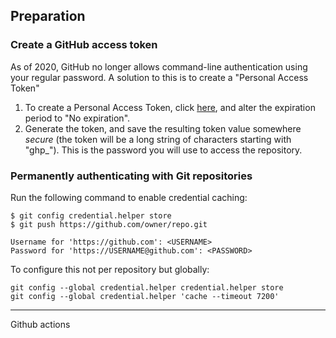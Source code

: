 
## Preparation

### Create a GitHub access token

As of 2020, GitHub no longer allows command-line authentication using your regular password. A solution to this is to create a "Personal Access Token"
1. To create a Personal Access Token, click [here](https://github.com/settings/tokens/new?description=HPC%20access%20token&scopes=repo%2Cgist%2Cread%3Aorg%2Cworkflow), and alter the expiration period to "No expiration".
2. Generate the token, and save the resulting token value somewhere *secure* (the token will be a long string of characters starting with "ghp_"). This is the password you will use to access the repository.

### Permanently authenticating with Git repositories
Run the following command to enable credential caching:
```
$ git config credential.helper store
$ git push https://github.com/owner/repo.git

Username for 'https://github.com': <USERNAME>
Password for 'https://USERNAME@github.com': <PASSWORD>
```
To configure this not per repository but globally:
```
git config --global credential.helper credential.helper store
git config --global credential.helper 'cache --timeout 7200'
```
---

Github actions